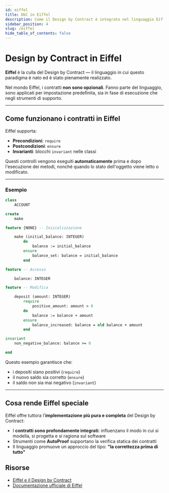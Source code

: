 ```yaml
---
id: eiffel
title: DbC in Eiffel
description: Come il Design by Contract è integrato nel linguaggio Eiffel con precondizioni, postcondizioni e invarianti nativi.
sidebar_position: 4
slug: /eiffel
hide_table_of_contents: false
---
```


# Design by Contract in Eiffel

**Eiffel** è la culla del Design by Contract — il linguaggio in cui questo paradigma è nato ed è stato pienamente realizzato.

Nel mondo Eiffel, i contratti **non sono opzionali**. Fanno parte del linguaggio, sono applicati per impostazione predefinita, sia in fase di esecuzione che negli strumenti di supporto.

---

## Come funzionano i contratti in Eiffel

Eiffel supporta:

- **Precondizioni**: `require`
- **Postcondizioni**: `ensure`
- **Invarianti**: blocchi `invariant` nelle classi

Questi controlli vengono eseguiti **automaticamente** prima e dopo l'esecuzione dei metodi, nonché quando lo stato dell'oggetto viene letto o modificato.

---

### Esempio

```eiffel
class
    ACCOUNT

create
    make

feature {NONE} -- Inizializzazione

    make (initial_balance: INTEGER)
        do
            balance := initial_balance
        ensure
            balance_set: balance = initial_balance
        end

feature -- Accesso

    balance: INTEGER

feature -- Modifica

    deposit (amount: INTEGER)
        require
            positive_amount: amount > 0
        do
            balance := balance + amount
        ensure
            balance_increased: balance = old balance + amount
        end

invariant
    non_negative_balance: balance >= 0

end
```

Questo esempio garantisce che:

- i depositi siano positivi (`require`)
- il nuovo saldo sia corretto (`ensure`)
- il saldo non sia mai negativo (`invariant`)

---

## Cosa rende Eiffel speciale

Eiffel offre tuttora l'**implementazione più pura e completa** del Design by Contract:

- I **contratti sono profondamente integrati**: influenzano il modo in cui si modella, si progetta e si ragiona sul software
- Strumenti come **AutoProof** supportano la verifica statica dei contratti
- Il linguaggio promuove un approccio del tipo: **"la correttezza prima di tutto"**

## Risorse

- [Eiffel e il Design by Contract](https://www.eiffel.org/doc/solutions/Design_by_Contract_and_Assertions)
- [Documentazione ufficiale di Eiffel](https://www.eiffel.org/documentation)
